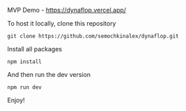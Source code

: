 MVP Demo - https://dynaflop.vercel.app/

To host it locally, clone this repository

`git clone https://github.com/semochkinalex/dynaflop.git`

Install all packages

`npm install`

And then run the dev version

`npm run dev`

Enjoy!

